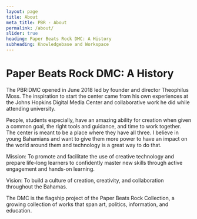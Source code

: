 ```yaml
---
layout: page
title: About
meta_title: PBR - About
permalink: /about/
slider: true
heading: Paper Beats Rock DMC: A History
subheading: Knowledgebase and Workspace
---
```


# Paper Beats Rock DMC: A History

The PBR:DMC opened in June 2018 led by founder and director Theophilus Moss. The inspiration to start the center came from his own experiences at the Johns Hopkins Digital Media Center and collaborative work he did while attending university. 

>
People, students especially, have an amazing ability for creation when given a common goal, the right tools and guidance, and time to work together. The center is meant to be a place where they have all three. I believe in young Bahamians and want to give them more power to have an impact on the world around them and technology is a great way to do that.

Mission: To promote and facilitate the use of creative technology and prepare life-long learners to confidently master new skills through active engagement and hands-on learning.

Vision: To build a culture of creation, creativity, and collaboration throughout the Bahamas.

The DMC is the flagship project of the Paper Beats Rock Collection, a growing collection of works that span art, politics, information, and education.